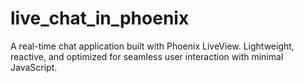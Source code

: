 # live_chat_in_phoenix
A real-time chat application built with Phoenix LiveView. Lightweight, reactive, and optimized for seamless user interaction with minimal JavaScript.
